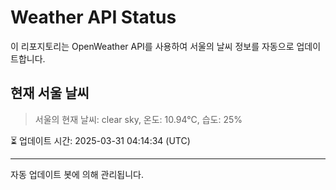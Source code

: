 
# Weather API Status

이 리포지토리는 OpenWeather API를 사용하여 서울의 날씨 정보를 자동으로 업데이트합니다.

## 현재 서울 날씨
> 서울의 현재 날씨: clear sky, 온도: 10.94°C, 습도: 25%

⏳ 업데이트 시간: 2025-03-31 04:14:34 (UTC)

---
자동 업데이트 봇에 의해 관리됩니다.

